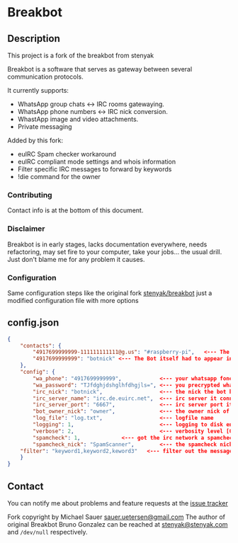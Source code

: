 Breakbot
========

Description
-----------

This project is a fork of the breakbot from stenyak

Breakbot is a software that serves as gateway between several communication protocols.

It currently supports:

 * WhatsApp group chats <-> IRC rooms gatewaying.
 * WhatsApp phone numbers <-> IRC nick conversion.
 * WhastApp image and video attachments.
 * Private messaging

Added by this fork:

 * euIRC Spam checker workaround
 * euIRC compliant mode settings and whois information
 * Filter specific IRC messages to forward by keywords
 * !die command for the owner


### Contributing

Contact info is at the bottom of this document.

### Disclaimer

Breakbot is in early stages, lacks documentation everywhere, needs refactoring, may set fire to your computer, take your jobs... the usual drill. Just don't blame me for any problem it causes.


### Configuration

Same configuration steps like the original fork [stenyak/breakbot](https://github.com/stenyak/breakbot)
just a modified configuration file with more options

## config.json

```json
{
    "contacts": {
        "4917699999999-111111111111@g.us": "#raspberry-pi",   <--- The Whatsapp Group chat that is binded to a IRC Channel
        "4917699999999": "botnick" <--- The Bot itself had to appear in the contact list too, you can add a lot more receipients
    },
    "config": {
        "wa_phone": "4917699999999",            <--- your whatsapp fone number with country code
        "wa_password": "TJfdghjdshglhfdhgjls=", <--- you precrypted whatsapp password string
        "irc_nick": "botnick",                  <--- the nick the bot has on IRC
        "irc_server_name": "irc.de.euirc.net",  <--- irc server it connects to
        "irc_server_port": "6667",              <--- irc server port it should use
        "bot_owner_nick": "owner",              <--- the owner nick of the bot
        "log_file": "log.txt",                  <--- logfile name
        "logging": 1,                           <--- logging to disk enable [0=no 1=yes]
        "verbose": 2,                           <--- verbosity level [0-4 higher so more messages (to find out the whatsapp group chat id you can use level 4)
        "spamcheck": 1,				<--- got the irc network a spamcheck [0=no 1=yes]
        "spamcheck_nick": "SpamScanner",        <--- the spamcheck nickname that checks [for none leave it as it is]
	"filter": "keyword1,keyword2,keword3"	<--- filter out the messages that get forwarded? then put in the keywords delimited by comma, else leave it blank
    }
}
```

Contact
------

You can notify me about problems and feature requests at the [issue tracker](https://github.com/ninharp/breakbot/issues)

Fork copyright by Michael Sauer [sauer.uetersen@gmail.com](mailto:sauer.uetersen@gmail.com)
The author of original Breakbot Bruno Gonzalez can be reached at [stenyak@stenyak.com](mailto:stenyak@stenyak.com) and `/dev/null` respectively.

